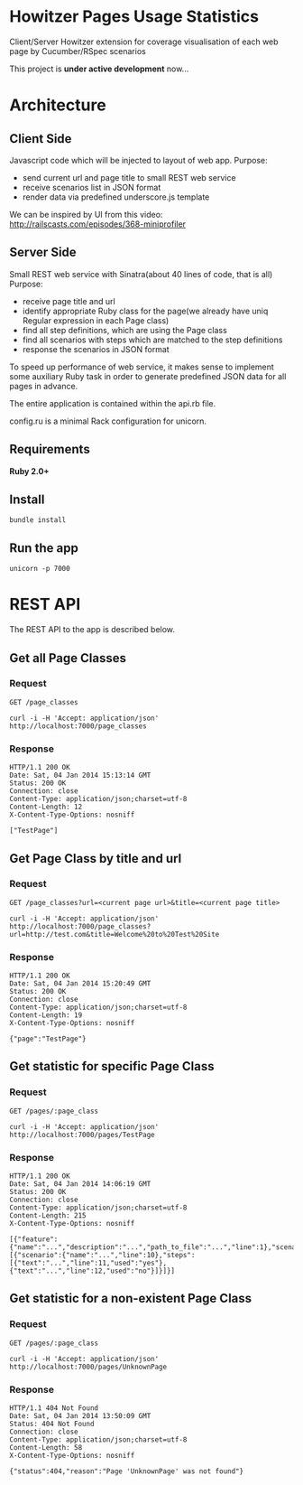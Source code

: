 Howitzer Pages Usage Statistics
===============================

Client/Server Howitzer extension for coverage visualisation  of each web page by Cucumber/RSpec scenarios

This project is **under active development** now...

# Architecture

## Client Side

Javascript code which will be injected to layout of web app.
Purpose:
  - send current url and page title to small REST web service
  - receive scenarios list in JSON format
  - render data via predefined underscore.js template

We can be inspired by UI from this video: http://railscasts.com/episodes/368-miniprofiler

## Server Side

Small REST web service with Sinatra(about 40 lines of code, that is all)
Purpose:
  - receive page title and url
  - identify appropriate Ruby class for the page(we already have uniq Regular expression in each Page class)
  - find all step definitions, which are using the Page class
  - find all scenarios with steps which are matched to the step definitions
  - response the scenarios in JSON format

To speed up performance of web service, it makes sense to implement some auxiliary Ruby task in order to generate predefined JSON data for all pages in advance.

The entire application is contained within the api.rb file.

config.ru is a minimal Rack configuration for unicorn.

## Requirements

**Ruby 2.0+**

## Install

    bundle install

## Run the app

    unicorn -p 7000

# REST API

The REST API to the app is described below.

## Get all Page Classes

### Request

`GET /page_classes`

    curl -i -H 'Accept: application/json' http://localhost:7000/page_classes

### Response

    HTTP/1.1 200 OK
    Date: Sat, 04 Jan 2014 15:13:14 GMT
    Status: 200 OK
    Connection: close
    Content-Type: application/json;charset=utf-8
    Content-Length: 12
    X-Content-Type-Options: nosniff

    ["TestPage"]

## Get Page Class by title and url

### Request

`GET /page_classes?url=<current page url>&title=<current page title>`

    curl -i -H 'Accept: application/json' http://localhost:7000/page_classes?url=http://test.com&title=Welcome%20to%20Test%20Site

### Response

    HTTP/1.1 200 OK
    Date: Sat, 04 Jan 2014 15:20:49 GMT
    Status: 200 OK
    Connection: close
    Content-Type: application/json;charset=utf-8
    Content-Length: 19
    X-Content-Type-Options: nosniff

    {"page":"TestPage"}


## Get statistic for specific Page Class

### Request

`GET /pages/:page_class`

    curl -i -H 'Accept: application/json' http://localhost:7000/pages/TestPage

### Response

    HTTP/1.1 200 OK
    Date: Sat, 04 Jan 2014 14:06:19 GMT
    Status: 200 OK
    Connection: close
    Content-Type: application/json;charset=utf-8
    Content-Length: 215
    X-Content-Type-Options: nosniff

    [{"feature":{"name":"...","description":"...","path_to_file":"...","line":1},"scenarios":[{"scenario":{"name":"...","line":10},"steps":[{"text":"...","line":11,"used":"yes"},{"text":"...","line":12,"used":"no"}]}]}]

## Get statistic for a non-existent Page Class

### Request

`GET /pages/:page_class`

    curl -i -H 'Accept: application/json' http://localhost:7000/pages/UnknownPage

### Response

    HTTP/1.1 404 Not Found
    Date: Sat, 04 Jan 2014 13:50:09 GMT
    Status: 404 Not Found
    Connection: close
    Content-Type: application/json;charset=utf-8
    Content-Length: 58
    X-Content-Type-Options: nosniff

    {"status":404,"reason":"Page 'UnknownPage' was not found"}
